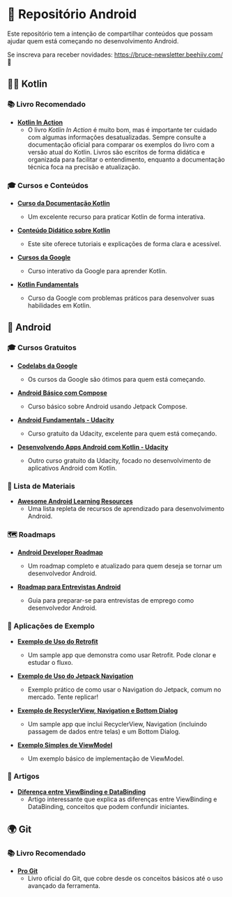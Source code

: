 # 📱 Repositório Android

Este repositório tem a intenção de compartilhar conteúdos que possam ajudar quem está começando no desenvolvimento Android.

Se inscreva para receber novidades: https://bruce-newsletter.beehiiv.com/ 📝

## 🧑‍💻 Kotlin

### 📚 Livro Recomendado
- **[Kotlin In Action]([https://www.manning.com/books/kotlin-in-action](https://www.amazon.com.br/Kotlin-em-A%C3%A7%C3%A3o-Dmitry-Jemerov/dp/857522610X?&linkCode=ll1&tag=280e82-20&linkId=9e4e13b50217c27e7b3313c16687d226&language=pt_BR&ref_=as_li_ss_tl))**
  - O livro _Kotlin In Action_ é muito bom, mas é importante ter cuidado com algumas informações desatualizadas. Sempre consulte a documentação oficial para comparar os exemplos do livro com a versão atual do Kotlin. Livros são escritos de forma didática e organizada para facilitar o entendimento, enquanto a documentação técnica foca na precisão e atualização.

### 🎓 Cursos e Conteúdos
- **[Curso da Documentação Kotlin](https://play.kotlinlang.org/koans/overview)**
  - Um excelente recurso para praticar Kotlin de forma interativa.
  
- **[Conteúdo Didático sobre Kotlin](https://typealias.com/start/)**
  - Este site oferece tutoriais e explicações de forma clara e acessível.

- **[Cursos da Google](https://developer.android.com/codelabs/kotlin-bootcamp-introduction#0)**
  - Curso interativo da Google para aprender Kotlin.

- **[Kotlin Fundamentals](https://developer.android.com/codelabs/basic-android-kotlin-compose-kotlin-fundamentals-practice-problems?hl=en#0)**
  - Curso da Google com problemas práticos para desenvolver suas habilidades em Kotlin.

## 🤖 Android

### 🎓 Cursos Gratuitos
- **[Codelabs da Google](https://developer.android.com/get-started/codelabs?hl=pt-br)**
  - Os cursos da Google são ótimos para quem está começando.

- **[Android Básico com Compose](https://developer.android.com/courses/android-basics-compose/course?hl=pt-br)**
  - Curso básico sobre Android usando Jetpack Compose.

- **[Android Fundamentals - Udacity](https://www.udacity.com/course/new-android-fundamentals--ud851)**
  - Curso gratuito da Udacity, excelente para quem está começando.

- **[Desenvolvendo Apps Android com Kotlin - Udacity](https://www.udacity.com/course/developing-android-apps-with-kotlin--ud9012)**
  - Outro curso gratuito da Udacity, focado no desenvolvimento de aplicativos Android com Kotlin.

### 📂 Lista de Materiais
- **[Awesome Android Learning Resources](https://github.com/androiddevnotes/awesome-android-learning-resources)**
  - Uma lista repleta de recursos de aprendizado para desenvolvimento Android.

### 🗺️ Roadmaps
- **[Android Developer Roadmap](https://github.com/skydoves/android-developer-roadmap)**
  - Um roadmap completo e atualizado para quem deseja se tornar um desenvolvedor Android.

- **[Roadmap para Entrevistas Android](https://github.com/MindorksOpenSource/android-interview-questions)**
  - Guia para preparar-se para entrevistas de emprego como desenvolvedor Android.

### 📱 Aplicações de Exemplo

- **[Exemplo de Uso do Retrofit](https://github.com/BruceTrindade/RetrofitExample)**
  - Um sample app que demonstra como usar Retrofit. Pode clonar e estudar o fluxo.

- **[Exemplo de Uso do Jetpack Navigation](https://github.com/BruceTrindade/WorkoutNavigation)**
  - Exemplo prático de como usar o Navigation do Jetpack, comum no mercado. Tente replicar!

- **[Exemplo de RecyclerView, Navigation e Bottom Dialog](https://github.com/BruceTrindade/InformalBusinessDictionary)**
  - Um sample app que inclui RecyclerView, Navigation (incluindo passagem de dados entre telas) e um Bottom Dialog.

- **[Exemplo Simples de ViewModel](https://github.com/BruceTrindade/SampleViewModel)**
  - Um exemplo básico de implementação de ViewModel.

### 📝 Artigos

- **[Diferença entre ViewBinding e DataBinding](https://medium.com/@hardianbobby/databinding-vs-viewbinding-simple-comparison-792fa8d72e8)**
  - Artigo interessante que explica as diferenças entre ViewBinding e DataBinding, conceitos que podem confundir iniciantes.

## 🌍 Git

### 📚 Livro Recomendado
- **[Pro Git](https://git-scm.com/book/pt-br/v2)**
  - Livro oficial do Git, que cobre desde os conceitos básicos até o uso avançado da ferramenta.

